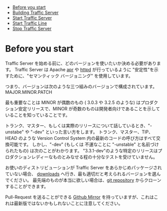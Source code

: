 - [Before you start]()
- [Building Traffic Server]()
- [Start Traffic Server]()
- [Start Traffic Line]()
- [Stop Traffic Server]()

# Before you start

Traffic Server を始める前に、どのバージョンを使いたいか決める必要があります。
Traffic Server は Apache [apr]() や [httpd]() が行っているように "安定性"を示すために、"セマンティック バージョニング" を使用しています。

つまり、バージョンは次のような三つ組みのバージョンで構成されています。 MAJOR.MINOR.PATCH

最も重要なことは MINOR が偶数のもの ( 3.0.3 や 3.2.5 のような) はプロダクション安定リリースで、MINOR が奇数のものは開発者向けであることを示していることを知っていることです。

トランク、マスター、もしくは実際のリリースについて話しているとき、"-unstabe" や "-dev" といった言い方をします。
トランク、マスター、TIP、HEAD のような Version Control System 内の最新のコードの呼び方はすべて交換可能です。
しかし、"-dev" (もしくは 不運なことに "-unstable" と名前づけられたもの) は次のことがわかります。
"3.3.1-dev"のような特定のリリースはプロダクションレディーなものとみなせる程の十分なテストを受けていません。

お使いのディストリビューションが Traffic Server をあらかじめパッケージされていない場合、 [downloads]() へ行き、最も適切だと考えられるバージョンを選んでください。
最先端のものが本当に欲しい場合は、[git repository]() からクローンすることができます。

Pull-Request を送ることができる [Github Mirror]() を持っていますが、これはこれは最新版ではないかもしれないことに注意してください。
